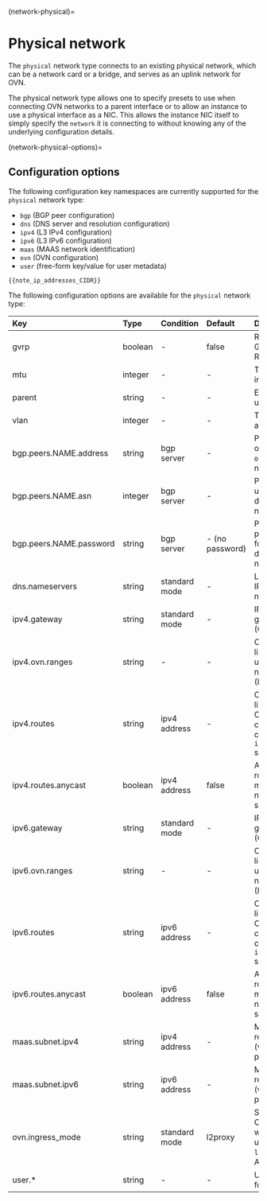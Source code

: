 (network-physical)=
# Physical network

<!-- Include start physical intro -->
The `physical` network type connects to an existing physical network, which can be a network card or a bridge, and serves as an uplink network for OVN.
<!-- Include end physical intro -->

The physical network type allows one to specify presets to use when connecting OVN networks to a parent interface or to allow an instance to use a physical interface as a NIC.
This allows the instance NIC itself to simply specify the `network` it is connecting to without knowing any of the underlying configuration details.

(network-physical-options)=
## Configuration options

The following configuration key namespaces are currently supported for the `physical` network type:

 - `bgp` (BGP peer configuration)
 - `dns` (DNS server and resolution configuration)
 - `ipv4` (L3 IPv4 configuration)
 - `ipv6` (L3 IPv6 configuration)
 - `maas` (MAAS network identification)
 - `ovn` (OVN configuration)
 - `user` (free-form key/value for user metadata)

```{note}
{{note_ip_addresses_CIDR}}
```

The following configuration options are available for the `physical` network type:

Key                             | Type      | Condition             | Default                   | Description
:--                             | :--       | :--                   | :--                       | :--
gvrp                            | boolean   | -                     | false                     | Register VLAN using GARP VLAN Registration Protocol
mtu                             | integer   | -                     | -                         | The MTU of the new interface
parent                          | string    | -                     | -                         | Existing interface to use for network
vlan                            | integer   | -                     | -                         | The VLAN ID to attach to
bgp.peers.NAME.address          | string    | bgp server            | -                         | Peer address (IPv4 or IPv6) for use by `ovn` downstream networks
bgp.peers.NAME.asn              | integer   | bgp server            | -                         | Peer AS number for use by `ovn` downstream networks
bgp.peers.NAME.password         | string    | bgp server            | - (no password)           | Peer session password (optional) for use by `ovn` downstream networks
dns.nameservers                 | string    | standard mode         | -                         | List of DNS server IPs on `physical` network
ipv4.gateway                    | string    | standard mode         | -                         | IPv4 address for the gateway and network (CIDR)
ipv4.ovn.ranges                 | string    | -                     | -                         | Comma-separated list of IPv4 ranges to use for child OVN network routers (FIRST-LAST format)
ipv4.routes                     | string    | ipv4 address          | -                         | Comma-separated list of additional IPv4 CIDR subnets that can be used with child OVN networks `ipv4.routes.external` setting
ipv4.routes.anycast             | boolean   | ipv4 address          | false                     | Allow the overlapping routes to be used on multiple networks/NIC at the same time
ipv6.gateway                    | string    | standard mode         | -                         | IPv6 address for the gateway and network (CIDR)
ipv6.ovn.ranges                 | string    | -                     | -                         | Comma-separated list of IPv6 ranges to use for child OVN network routers (FIRST-LAST format)
ipv6.routes                     | string    | ipv6 address          | -                         | Comma-separated list of additional IPv6 CIDR subnets that can be used with child OVN networks `ipv6.routes.external` setting
ipv6.routes.anycast             | boolean   | ipv6 address          | false                     | Allow the overlapping routes to be used on multiple networks/NIC at the same time
maas.subnet.ipv4                | string    | ipv4 address          | -                         | MAAS IPv4 subnet to register instances in (when using `network` property on NIC)
maas.subnet.ipv6                | string    | ipv6 address          | -                         | MAAS IPv6 subnet to register instances in (when using `network` property on NIC)
ovn.ingress\_mode               | string    | standard mode         | l2proxy                   | Sets the method how OVN NIC external IPs will be advertised on uplink network: `l2proxy` (proxy ARP/NDP) or `routed`
user.*                          | string    | -                     | -                         | User-provided free-form key/value pairs
